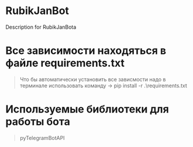 # RubikJanBot
Description for RubikJanBota

# Все зависимости находяться в файле requirements.txt
> Что бы автоматически установить все зависмости надо в терминале использовать команду
-> pip install -r .\requirements.txt

# Используемые библиотеки для работы бота
> pyTelegramBotAPI

